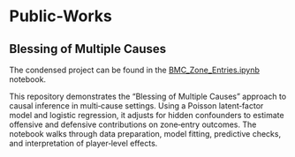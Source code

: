 # Public-Works

## Blessing of Multiple Causes

The condensed project can be found in the [BMC_Zone_Entries.ipynb](./BMC_Zone_Entries.ipynb) notebook.

This repository demonstrates the “Blessing of Multiple Causes” approach to causal inference in multi‑cause settings. Using a Poisson latent‑factor model and logistic regression, it adjusts for hidden confounders to estimate offensive and defensive contributions on zone‑entry outcomes. The notebook walks through data preparation, model fitting, predictive checks, and interpretation of player‑level effects.
